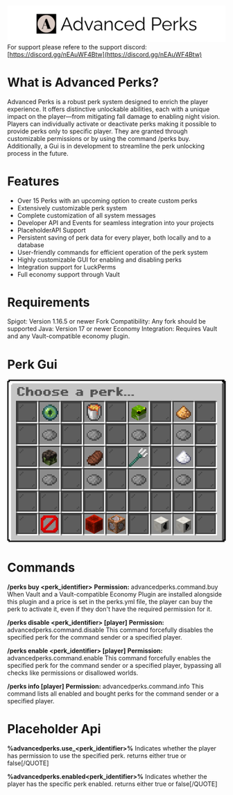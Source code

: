 ![Logo](images/logo.png)
For support please refere to the support discord:  [https://discord.gg/nEAuWF4Btw](https://discord.gg/nEAuWF4Btw)



# What is Advanced Perks?

Advanced Perks is a robust perk system designed to enrich the player experience.
It offers distinctive unlockable abilities, each with a unique impact on the player—from mitigating fall damage to enabling night vision.
Players can individually activate or deactivate perks making it possible to provide perks only to specific player.
They are granted through customizable permissions or by using the command /perks buy.
Additionally, a Gui is in development to streamline the perk unlocking process in the future.



# Features

-   Over 15 Perks with an upcoming option to create custom perks
-   Extensively customizable perk system
-   Complete customization of all system messages
-   Developer API and Events for seamless integration into your projects
-   PlaceholderAPI Support
-   Persistent saving of perk data for every player, both locally and to a database
-   User-friendly commands for efficient operation of the perk system
-   Highly customizable GUI for enabling and disabling perks
-   Integration support for LuckPerms
-   Full economy support through Vault



# Requirements

Spigot: Version 1.16.5 or newer
Fork Compatibility: Any fork should be supported
Java: Version 17 or newer
Economy Integration: Requires Vault and any Vault-compatible economy plugin.



# Perk Gui
![Perk Gui](images/gui.png)

# Commands
**/perks buy <perk_identifier>**
**Permission:**  advancedperks.command.buy
When Vault and a Vault-compatible Economy Plugin are installed alongside this plugin and a price is set in the perks.yml file, the player can buy the perk to activate it, even if they don't have the required permission for it.

**/perks disable <perk_identifier> [player]**
**Permission:**  advancedperks.command.disable
This command forcefully disables the specified perk for the command sender or a specified player.

**/perks enable <perk_identifier> [player]**
**Permission:**  advancedperks.command.enable
This command forcefully enables the specified perk for the command sender or a specified player, bypassing all checks like permissions or disallowed worlds.

**/perks info [player]**
**Permission:**  advancedperks.command.info
This command lists all enabled and bought perks for the command sender or a specified player.

# Placeholder Api

**%advancedperks.use_<perk_identifier>%**
Indicates whether the player has permission to use the specified perk.
returns either true or false[/QUOTE]

**%advancedperks.enabled<perk_identifier>%**
Indicates whether the player has the specific perk enabled.
returns either true or false[/QUOTE]
